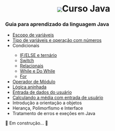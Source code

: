 <h1 align = "center" ><img src="https://user-images.githubusercontent.com/82469705/170516667-409b841e-775c-4e2f-8507-01e922b85662.png" align="center"></img>Curso Java</h1> 

<h3>Guia para aprendizado da linguagem Java</h3>

<ul>
  <li><a href="https://github.com/cleosilva/curso-java/blob/master/helloJava/src/introducaoJava/Variavel.java">Escopo de variáveis</a></li>
  <li><a href="https://github.com/cleosilva/curso-java/blob/master/helloJava/src/introducaoJava/Operacoes.java">Tipo de variáveis e operação com números</a></li>
  <li>Condicionais</li>
  <ul>
    <li><a href="https://github.com/cleosilva/curso-java/blob/master/helloJava/src/introducaoJava/Condicionais.java">IF/ELSE e ternário</a></li>
    <li><a href="https://github.com/cleosilva/curso-java/blob/master/helloJava/src/introducaoJava/SwitchCase.java">Switch</a></li>
    <li><a href="https://github.com/cleosilva/curso-java/blob/master/helloJava/src/introducaoJava/OperadoresRelacionais.java">Relacionais</a></li>
    <li><a href="https://github.com/cleosilva/curso-java/blob/master/helloJava/src/introducaoJava/EstruturaWhile.java">While e Do While</a></li>
    <li><a href="https://github.com/cleosilva/curso-java/blob/master/helloJava/src/introducaoJava/EstruturaFor.java">For</a></li>
  </ul>
  <li><a href="https://github.com/cleosilva/curso-java/blob/master/helloJava/src/introducaoJava/OperadorModulo.java">Operador de Módulo</a></li>
  <li><a href="https://github.com/cleosilva/curso-java/blob/master/helloJava/src/introducaoJava/LogicaAninhada.java">Lógica aninhada</a></li>
  <li><a href="https://github.com/cleosilva/curso-java/blob/master/helloJava/src/introducaoJava/EntradaDados.java">Entrada de dados do usuário</a></li>
  <li><a href="https://github.com/cleosilva/curso-java/blob/master/helloJava/src/introducaoJava/CalculoMedia.java">Calculando a média com entrada de usuário</a></li>
  <li>Introdução a orientação a objetos</li>
  <li>Herança, Polimorfismo e Interface</li>
  <li>Tratamento de erros e exeções em Java</li>
  </ul>
  
  <p> 🚧 Em construção... 🚧</p>
    
